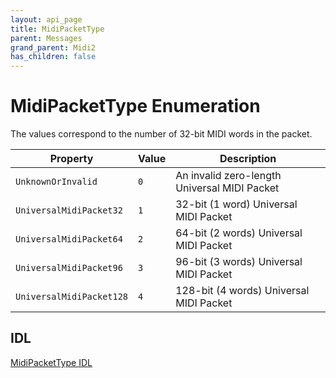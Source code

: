 ```yaml
---
layout: api_page
title: MidiPacketType
parent: Messages
grand_parent: Midi2
has_children: false
---
```


# MidiPacketType Enumeration

The values correspond to the number of 32-bit MIDI words in the packet.

| Property | Value | Description |
| -------- | ------- | ------ |
| `UnknownOrInvalid` | `0` | An invalid zero-length Universal MIDI Packet |
| `UniversalMidiPacket32` | `1` | 32-bit (1 word) Universal MIDI Packet |
| `UniversalMidiPacket64` | `2` | 64-bit (2 words) Universal MIDI Packet |
| `UniversalMidiPacket96` | `3` | 96-bit (3 words) Universal MIDI Packet |
| `UniversalMidiPacket128` | `4` | 128-bit (4 words) Universal MIDI Packet |

## IDL

[MidiPacketType IDL](https://github.com/microsoft/MIDI/blob/main/src/app-sdk/winrt-core/MidiPacketTypeEnum.idl)
